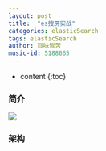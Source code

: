 ```yaml
---
layout: post
title:  "es搜房实战"
categories: elasticSearch
tags: elasticSearch
author: 百味皆苦
music-id: 5188665
---
```


* content
{:toc}
### 简介

![](https://baiweijieku-1253737556.cos.ap-beijing.myqcloud.com/images/202412161435770.png)



### 架构

